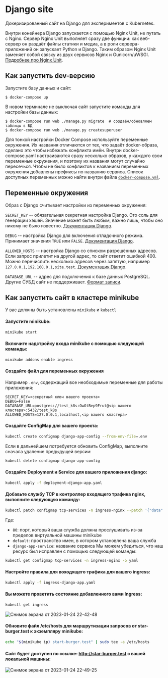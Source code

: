 # Django site

Докеризированный сайт на Django для экспериментов с Kubernetes.

Внутри конейнера Django запускается с помощью Nginx Unit, не путать с Nginx. Сервер Nginx Unit выполняет сразу две функции: как веб-сервер он раздаёт файлы статики и медиа, а в роли сервера-приложений он запускает Python и Django. Таким образом Nginx Unit заменяет собой связку из двух сервисов Nginx и Gunicorn/uWSGI. [Подробнее про Nginx Unit](https://unit.nginx.org/).

## Как запустить dev-версию

Запустите базу данных и сайт:

```shell-session
$ docker-compose up
```

В новом терминале не выключая сайт запустите команды для настройки базы данных:

```shell-session
$ docker-compose run web ./manage.py migrate  # создаём/обновляем таблицы в БД
$ docker-compose run web ./manage.py createsuperuser
```

Для тонкой настройки Docker Compose используйте переменные окружения. Их названия отличаются от тех, что задаёт docker-образа, сделано это чтобы избежать конфликта имён. Внутри docker-compose.yaml настраиваются сразу несколько образов, у каждого свои переменные окружения, и поэтому их названия могут случайно пересечься. Чтобы не было конфликтов к названиям переменных окружения добавлены префиксы по названию сервиса. Список доступных переменных можно найти внутри файла [`docker-compose.yml`](./docker-compose.yml).

## Переменные окружения

Образ с Django считывает настройки из переменных окружения:

`SECRET_KEY` -- обязательная секретная настройка Django. Это соль для генерации хэшей. Значение может быть любым, важно лишь, чтобы оно никому не было известно. [Документация Django](https://docs.djangoproject.com/en/3.2/ref/settings/#secret-key).

`DEBUG` -- настройка Django для включения отладочного режима. Принимает значения `TRUE` или `FALSE`. [Документация Django](https://docs.djangoproject.com/en/3.2/ref/settings/#std:setting-DEBUG).

`ALLOWED_HOSTS` -- настройка Django со списком разрешённых адресов. Если запрос прилетит на другой адрес, то сайт ответит ошибкой 400. Можно перечислить несколько адресов через запятую, например `127.0.0.1,192.168.0.1,site.test`. [Документация Django](https://docs.djangoproject.com/en/3.2/ref/settings/#allowed-hosts).

`DATABASE_URL` -- адрес для подключения к базе данных PostgreSQL. Другие СУБД сайт не поддерживает. [Формат записи](https://github.com/jacobian/dj-database-url#url-schema).


## Как запустить сайт в кластере minikube

У вас должны быть установлены `minikube` и `kubectl`

#### Запустите minikube:
```sh
minikube start
```
#### Включите надстройку входа minikube с помощью следующей команды:
```sh
minikube addons enable ingress
```

#### Создайте файл для переменных окружения
Например `.env`, содержащий все необходимые переменные для работы приложения:
```
SECRET_KEY=<секретный ключ вашего проекта>
DEBUG=False
DATABASE_URL=postgres://test_k8s:OwOtBep9Frut@<ip вашего кластера>:5432/test_k8s
ALLOWED_HOSTS=127.0.0.1,localhost,<ip вашего кластера>
```
#### Создайте ConfigMap для вашего проекта:
```sh
kubectl create configmap django-app-config --from-env-file=.env
```
Если в дальнейшем потребуется обновить ConfigMap, выполните сначала удаление предыдущей версии:
```sh
kubectl delete configmap django-app-config
```
#### Создайте Deployment и Service для вашего приложения django:
```sh
kubectl apply -f deployment-django-app.yaml
```
#### Добавьте службу TCP в контроллер входящего трафика nginx, выполните следующую команду:
```sh
kubectl patch configmap tcp-services -n ingress-nginx --patch '{"data":{"80":"default/django-app-service:80"}}'
```
Где:
- `80`: порт, который ваша служба должна прослушивать из-за пределов виртуальной машины minikube
- `default`: пространство имен, в котором установлена ваша служба
- `django-app-service`: название сервиса 
Мы можем убедиться, что наш ресурс был исправлен с помощью следующей команды:
```sh
kubectl get configmap tcp-services -n ingress-nginx -o yaml
```
#### Настройте правила для воходящего трафика для вашего ingress:
```sh
kubectl apply -f ingress-django-app.yaml
```
#### Вы можете проветить состояние добавленного вами Ingress:
```sh
kubectl get ingress
```
![Снимок экрана от 2023-01-24 22-42-48](https://user-images.githubusercontent.com/99894266/214368116-a365f65d-e7b4-4c90-8f79-0d241dcb8148.png)

#### Обновите файл /etc/hosts для маршрутизации запросов от star-burger.test к экземпляру minikube:
```sh
echo "$(minikube ip) start-burger.test" | sudo tee -a /etc/hosts
```
#### Сайт будет доступен по ссылке: http://star-burger.test с вашей локальной машины:
![Снимок экрана от 2023-01-24 22-49-25](https://user-images.githubusercontent.com/99894266/214369620-4682c2f5-c3da-4b18-b7da-fa454e6daf43.png)

